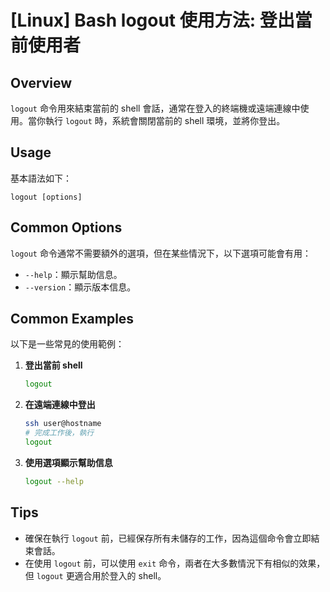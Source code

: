 # [Linux] Bash logout 使用方法: 登出當前使用者

## Overview
`logout` 命令用來結束當前的 shell 會話，通常在登入的終端機或遠端連線中使用。當你執行 `logout` 時，系統會關閉當前的 shell 環境，並將你登出。

## Usage
基本語法如下：
```
logout [options]
```

## Common Options
`logout` 命令通常不需要額外的選項，但在某些情況下，以下選項可能會有用：
- `--help`：顯示幫助信息。
- `--version`：顯示版本信息。

## Common Examples
以下是一些常見的使用範例：

1. **登出當前 shell**
   ```bash
   logout
   ```

2. **在遠端連線中登出**
   ```bash
   ssh user@hostname
   # 完成工作後，執行
   logout
   ```

3. **使用選項顯示幫助信息**
   ```bash
   logout --help
   ```

## Tips
- 確保在執行 `logout` 前，已經保存所有未儲存的工作，因為這個命令會立即結束會話。
- 在使用 `logout` 前，可以使用 `exit` 命令，兩者在大多數情況下有相似的效果，但 `logout` 更適合用於登入的 shell。